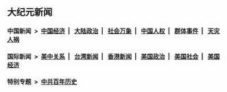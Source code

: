 ## 大纪元新闻

#### 中国新闻 &nbsp;>&nbsp; [中国经济](indexes/ncid283/README.md?04272045) &nbsp;| &nbsp; [大陆政治](indexes/ncid277/README.md?04272045) &nbsp;| &nbsp; [社会万象](indexes/ncid282/README.md?04272045) &nbsp;| &nbsp; [中国人权](indexes/ncid278/README.md?04272045) &nbsp;| &nbsp; [群体事件](indexes/ncid279/README.md?04272045) &nbsp;| &nbsp; [天灾人祸](indexes/ncid280/README.md?04272045)

#### 国际新闻 &nbsp;>&nbsp; [美中关系](indexes/nf1412576/README.md?04272045) &nbsp;| &nbsp; [台湾新闻](indexes/ncid1349361/README.md?04272045) &nbsp;| &nbsp; [香港新闻](indexes/ncid1349362/README.md?04272045) &nbsp;| &nbsp; [美国政治](indexes/ncid1078159/README.md?04272045) &nbsp;| &nbsp; [美国社会](indexes/ncid1078160/README.md?04272045) &nbsp;| &nbsp; [美国经济](indexes/ncid1078158/README.md?04272045)

#### 特别专题 &nbsp;>&nbsp; [中共百年历史](https://github.com/easy2view/epoch-special/blob/master/README.md?04272045)  
